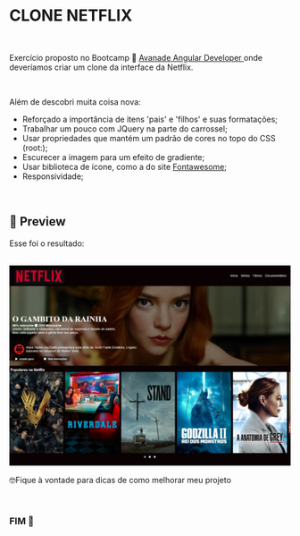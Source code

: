 <h1> CLONE NETFLIX </h1>
<br>
<p>Exercício proposto no Bootcamp &#128279; <a href="https://web.digitalinnovation.one/track/avanade-angular-developerAvanade"> Avanade Angular Developer </a> onde deveríamos criar um clone da interface da Netflix.</p>
<br>
<p>Além de descobri muita coisa nova:</p>
<ul>
    <li>Reforçado a importância de itens 'pais' e 'filhos' e suas formatações;</li>
    <li>Trabalhar um pouco com JQuery na parte do carrossel;</li>
    <li>Usar propriedades que mantém um padrão de cores no topo do CSS (root:);</li>
    <li>Escurecer a imagem para um efeito de gradiente;</li>
    <li>Usar biblioteca de ícone, como a do site <a href="https://kit.fontawesome.com">Fontawesome</a>;</li>
    <li>Responsividade;</li>
</ul>
<br>
<h2>&#128270; Preview </h2>  
<p> Esse foi o resultado:  </p>
<br>
<img src="https://github.com/karinafukuda/imagens_projetos/blob/main/pagina-final.png">
<br>
<p> &#129299;Fique à vontade para dicas de como melhorar meu projeto</p>
<br>
<h3>FIM &#127811;</h3>



